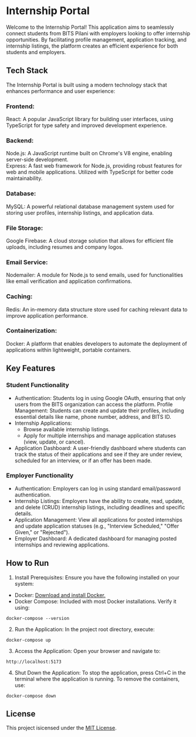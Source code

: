 # Internship Portal

Welcome to the Internship Portal! This application aims to seamlessly connect students from BITS Pilani with employers looking to offer internship opportunities. By facilitating profile management, application tracking, and internship listings, the platform creates an efficient experience for both students and employers.

## Tech Stack

The Internship Portal is built using a modern technology stack that enhances performance and user experience:

### Frontend:

React: A popular JavaScript library for building user interfaces, using TypeScript for type safety and improved development experience.

### Backend:

Node.js: A JavaScript runtime built on Chrome's V8 engine, enabling server-side development.  
Express: A fast web framework for Node.js, providing robust features for web and mobile applications. Utilized with TypeScript for better code maintainability.

### Database:

MySQL: A powerful relational database management system used for storing user profiles, internship listings, and application data.

### File Storage:

Google Firebase: A cloud storage solution that allows for efficient file uploads, including resumes and company logos.

### Email Service:

Nodemailer: A module for Node.js to send emails, used for functionalities like email verification and application confirmations.

### Caching:

Redis: An in-memory data structure store used for caching relevant data to improve application performance.

### Containerization:

Docker: A platform that enables developers to automate the deployment of applications within lightweight, portable containers.

## Key Features

### Student Functionality

-   Authentication: Students log in using Google OAuth, ensuring that only users from the BITS organization can access the platform.
    Profile Management: Students can create and update their profiles, including essential details like name, phone number, address, and BITS ID.
-   Internship Applications:
    -   Browse available internship listings.
    -   Apply for multiple internships and manage application statuses (view, update, or cancel).
-   Application Dashboard: A user-friendly dashboard where students can track the status of their applications and see if they are under review, scheduled for an interview, or if an offer has been made.

### Employer Functionality

-   Authentication: Employers can log in using standard email/password authentication.
-   Internship Listings: Employers have the ability to create, read, update, and delete (CRUD) internship listings, including deadlines and specific details.
-   Application Management: View all applications for posted internships and update application statuses (e.g., "Interview Scheduled," "Offer Given," or "Rejected").
-   Employer Dashboard: A dedicated dashboard for managing posted internships and reviewing applications.

## How to Run

1. Install Prerequisites:
   Ensure you have the following installed on your system:

-   Docker: [Download and install Docker.](https://www.docker.com/)
-   Docker Compose: Included with most Docker installations. Verify it using:

```
docker-compose --version
```

2. Run the Application:
   In the project root directory, execute:

```
docker-compose up
```

3. Access the Application:
   Open your browser and navigate to:

```
http://localhost:5173
```

4. Shut Down the Application:
   To stop the application, press Ctrl+C in the terminal where the application is running.
   To remove the containers, use:

```
docker-compose down
```

## License

This project isicensed under the [MIT License](./LICENSE).
